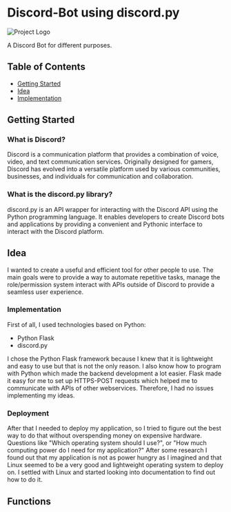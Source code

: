 # Discord-Bot using discord.py

![Project Logo](https://assets-global.website-files.com/6257adef93867e50d84d30e2/636e0b544a3e3c7c05753bcd_full_logo_white_RGB.png)

A Discord Bot for different purposes. 

## Table of Contents
- [Getting Started](#getting-started)
- [Idea](#idea)
- [Implementation](#implementation)

## Getting Started
<a name="getting-started"></a>
### What is Discord?
Discord is a communication platform that provides a combination of voice, video, and text communication services. Originally designed for gamers, Discord has evolved into a versatile platform used by various communities, businesses, and individuals for communication and collaboration.

### What is the discord.py library?
discord.py is an API wrapper for interacting with the Discord API using the Python programming language. It enables developers to create Discord bots and applications by providing a convenient and Pythonic interface to interact with the Discord platform.

## Idea
<a name="idea"></a>
I wanted to create a useful and efficient tool for other people to use. The main goals were to provide a way to automate 
repetitive tasks, manage the role/permission system interact with APIs outside of Discord to provide a seamless user experience.

### Implementation
<a name="implementation"></a>
First of all, I used technologies based on Python:
- Python Flask
- discord.py

I chose the Python Flask framework because I knew that it is lightweight and easy to use but that is not the only reason. I also know how to program with Python which made the backend development a lot easier. 
Flask made it easy for me to set up HTTPS-POST requests which helped me to communicate with APIs of other webservices. Therefore, I had no issues implementing my ideas.

### Deployment
<a name="deployment"></a>
After that I needed to deploy my application, so I tried to figure out the best way to do that without overspending money on expensive hardware. Questions like "Which operating system should I use?", or "How much computing power do I need for my application?" 
After some research I found out that my application is not as power hungry as I imagined and that Linux seemed to be a very good and lightweight operating system to deploy on. I settled with Linux and started looking into documentation to find out how to do it.

## Functions

